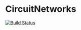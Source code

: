 # CircuitNetworks

[![Build Status](https://github.com/kiranshila/CircuitNetworks.jl/actions/workflows/CI.yml/badge.svg?branch=main)](https://github.com/kiranshila/CircuitNetworks.jl/actions/workflows/CI.yml?query=branch%3Amain)

